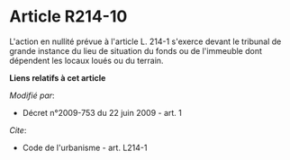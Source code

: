 # Article R214-10

L'action en nullité prévue à l'article L. 214-1 s'exerce devant le tribunal de grande instance du lieu de situation du fonds
ou de l'immeuble dont dépendent les locaux loués ou du terrain.

**Liens relatifs à cet article**

_Modifié par_:

  - Décret n°2009-753 du 22 juin 2009 - art. 1

_Cite_:

  - Code de l'urbanisme - art. L214-1
